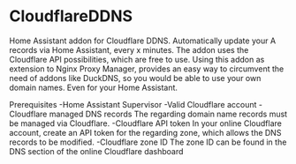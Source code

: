 # CloudflareDDNS
Home Assistant addon for Cloudflare DDNS.
Automatically update your A records via Home Assistant, every x minutes.
The addon uses the Cloudflare API possibilities, which are free to use.
Using this addon as extension to Nginx Proxy Manager, provides an easy way to circumvent the need of addons like DuckDNS, so you would be able to use your own domain names. Even for your Home Assistant.

Prerequisites
-Home Assistant Supervisor
-Valid Cloudflare account
-Cloudflare managed DNS records
  The regarding domain name records must be managed via Cloudflare.
-Cloudflare API token
  In your online Cloudflare account, create an API token for the regarding zone, which allows the DNS records to be modified.
-Cloudflare zone ID
  The zone ID can be found in the DNS section of the online Cloudflare dashboard
